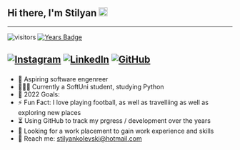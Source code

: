 ## Hi there, I'm Stilyan <img src="https://media.giphy.com/media/hvRJCLFzcasrR4ia7z/giphy.gif" width="20px">

---

![visitors](https://visitor-badge.glitch.me/badge?page_id=stilyankolevski) [![Years Badge](https://badges.pufler.dev/years/stilyankolevski)](https://badges.pufler.dev)

[![Instagram](https://img.shields.io/badge/-Instagram-e4405f?style=flat-square&logo=Instagram&logoColor=white)](https://www.instagram.com/stxllz_/) 
[![LinkedIn](https://img.shields.io/badge/-LinkedIn-0e76a8?style=flat-square&logo=Linkedin&logoColor=white)](https://www.linkedin.com/in/stilyan-kolevski//) 
[![GitHub](https://img.shields.io/badge/-Github-000000?style=flat-square&logo=Github&logoColor=white)](https://github.com/stilyankolevski)
---
###

* 🎯 Aspiring software engenreer
* 👨🏻‍🎓 Currently a SoftUni student, studying Python
* 🥅 2022 Goals:
* ⚡️ Fun Fact: I love playing football, as well as travelliing as well as exploring new places
* ⏳ Using GitHub to track my prgress / development over the years
* 🤔 Looking for a work placement to gain work experience and skills
* 📧 Reach me: stilyankolevski@hotmail.com




<!--
**stilyankolevski/stilyankolevski** is a ✨ _special_ ✨ repository because its `README.md` (this file) appears on your GitHub profile.

Here are some ideas to get you started:

- 🔭 I’m currently working on ...
- 🌱 I’m currently learning ...
- 👯 I’m looking to collaborate on ...
- 🤔 I’m looking for help with ...
- 💬 Ask me about ...
- 📫 How to reach me: ...
- 😄 Pronouns: ...
- ⚡ Fun fact: ...
-->
